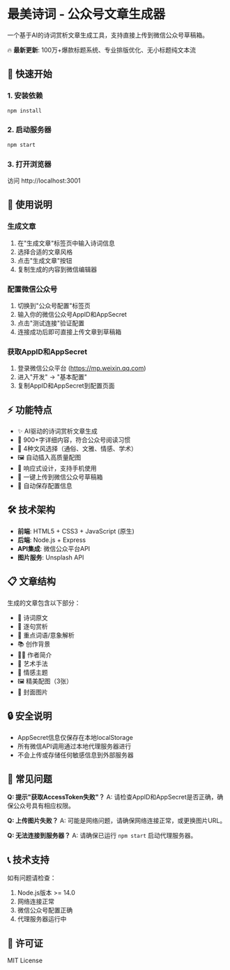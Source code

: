 # 最美诗词 - 公众号文章生成器

一个基于AI的诗词赏析文章生成工具，支持直接上传到微信公众号草稿箱。

🔥 **最新更新**: 100万+爆款标题系统、专业排版优化、无小标题纯文本流

## 🚀 快速开始

### 1. 安装依赖
```bash
npm install
```

### 2. 启动服务器
```bash
npm start
```

### 3. 打开浏览器
访问 http://localhost:3001

## 📱 使用说明

### 生成文章
1. 在"生成文章"标签页中输入诗词信息
2. 选择合适的文章风格
3. 点击"生成文章"按钮
4. 复制生成的内容到微信编辑器

### 配置微信公众号
1. 切换到"公众号配置"标签页
2. 输入你的微信公众号AppID和AppSecret
3. 点击"测试连接"验证配置
4. 连接成功后即可直接上传文章到草稿箱

### 获取AppID和AppSecret
1. 登录微信公众平台 (https://mp.weixin.qq.com)
2. 进入"开发" → "基本配置"
3. 复制AppID和AppSecret到配置页面

## ⚡ 功能特点

- ✨ AI驱动的诗词赏析文章生成
- 📝 900+字详细内容，符合公众号阅读习惯
- 🎨 4种文风选择（通俗、文雅、情感、学术）
- 🖼️ 自动插入高质量配图
- 📱 响应式设计，支持手机使用
- 🚀 一键上传到微信公众号草稿箱
- 💾 自动保存配置信息

## 🛠️ 技术架构

- **前端**: HTML5 + CSS3 + JavaScript (原生)
- **后端**: Node.js + Express
- **API集成**: 微信公众平台API
- **图片服务**: Unsplash API

## 📋 文章结构

生成的文章包含以下部分：
- 📖 诗词原文
- 🎯 逐句赏析  
- 🌟 重点词语/意象解析
- 📚 创作背景
- 👨‍🎨 作者简介
- 🎨 艺术手法
- 💭 情感主题
- 🖼️ 精美配图（3张）
- 📸 封面图片

## 🔒 安全说明

- AppSecret信息仅保存在本地localStorage
- 所有微信API调用通过本地代理服务器进行
- 不会上传或存储任何敏感信息到外部服务器

## 🐛 常见问题

**Q: 提示"获取AccessToken失败"？**
A: 请检查AppID和AppSecret是否正确，确保公众号具有相应权限。

**Q: 上传图片失败？**
A: 可能是网络问题，请确保网络连接正常，或更换图片URL。

**Q: 无法连接到服务器？**
A: 请确保已运行 `npm start` 启动代理服务器。

## 📞 技术支持

如有问题请检查：
1. Node.js版本 >= 14.0
2. 网络连接正常
3. 微信公众号配置正确
4. 代理服务器运行中

## 📄 许可证

MIT License